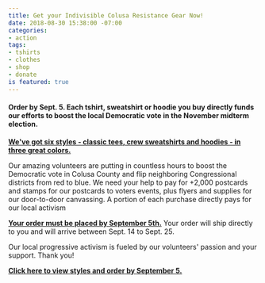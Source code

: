 ```yaml
---
title: Get your Indivisible Colusa Resistance Gear Now!
date: 2018-08-30 15:38:00 -07:00
categories:
- action
tags:
- tshirts
- clothes
- shop
- donate
is featured: true
---
```


#### Order by Sept. 5. Each tshirt, sweatshirt or hoodie you buy directly funds our efforts to boost the local Democratic vote in the November midterm election.

[**We've got six styles - classic tees, crew sweatshirts and hoodies - in three great colors.**](https://www.bonfire.com/indivisiblecolusa/)

Our amazing volunteers are putting in countless hours to boost the Democratic vote in Colusa County and flip neighboring Congressional districts from red to blue. We need your help to pay for +2,000 postcards and stamps for our postcards to voters events, plus flyers and supplies for our door-to-door canvassing. A portion of each purchase directly pays for our local activism 

[**Your order must be placed by September 5th.**](https://www.bonfire.com/indivisiblecolusa/) Your order will ship directly to you and will arrive  between Sept. 14 to Sept. 25. 

Our local progressive activism is fueled by our volunteers' passion and your support. Thank you! 

[**Click here to view styles and order by September 5.**](https://www.bonfire.com/indivisiblecolusa/)